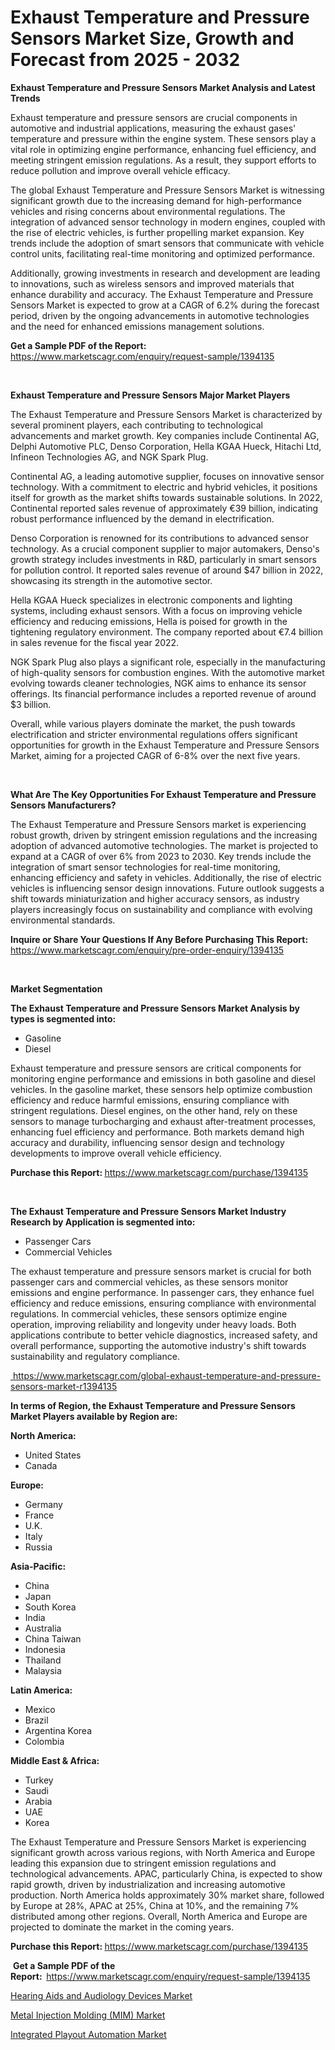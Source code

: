 <p><h1>Exhaust Temperature and Pressure Sensors Market Size, Growth and Forecast from 2025 - 2032</h1></p><p><strong>Exhaust Temperature and Pressure Sensors Market Analysis and Latest Trends</strong></p>
<p><p>Exhaust temperature and pressure sensors are crucial components in automotive and industrial applications, measuring the exhaust gases' temperature and pressure within the engine system. These sensors play a vital role in optimizing engine performance, enhancing fuel efficiency, and meeting stringent emission regulations. As a result, they support efforts to reduce pollution and improve overall vehicle efficacy.</p><p>The global Exhaust Temperature and Pressure Sensors Market is witnessing significant growth due to the increasing demand for high-performance vehicles and rising concerns about environmental regulations. The integration of advanced sensor technology in modern engines, coupled with the rise of electric vehicles, is further propelling market expansion. Key trends include the adoption of smart sensors that communicate with vehicle control units, facilitating real-time monitoring and optimized performance.</p><p>Additionally, growing investments in research and development are leading to innovations, such as wireless sensors and improved materials that enhance durability and accuracy. The Exhaust Temperature and Pressure Sensors Market is expected to grow at a CAGR of 6.2% during the forecast period, driven by the ongoing advancements in automotive technologies and the need for enhanced emissions management solutions.</p></p>
<p><strong>Get a Sample PDF of the Report:&nbsp;</strong> <a href="https://www.marketscagr.com/enquiry/request-sample/1394135?utm_campaign=1869&utm_medium=2&utm_source=Github&utm_content=ia&utm_term=22032025&utm_id=exhaust-temperature-and-pressure-sensors">https://www.marketscagr.com/enquiry/request-sample/1394135</a></p>
<p>&nbsp;</p>
<p><strong>Exhaust Temperature and Pressure Sensors Major Market Players</strong></p>
<p><p>The Exhaust Temperature and Pressure Sensors Market is characterized by several prominent players, each contributing to technological advancements and market growth. Key companies include Continental AG, Delphi Automotive PLC, Denso Corporation, Hella KGAA Hueck, Hitachi Ltd, Infineon Technologies AG, and NGK Spark Plug.</p><p>Continental AG, a leading automotive supplier, focuses on innovative sensor technology. With a commitment to electric and hybrid vehicles, it positions itself for growth as the market shifts towards sustainable solutions. In 2022, Continental reported sales revenue of approximately €39 billion, indicating robust performance influenced by the demand in electrification.</p><p>Denso Corporation is renowned for its contributions to advanced sensor technology. As a crucial component supplier to major automakers, Denso's growth strategy includes investments in R&D, particularly in smart sensors for pollution control. It reported sales revenue of around $47 billion in 2022, showcasing its strength in the automotive sector.</p><p>Hella KGAA Hueck specializes in electronic components and lighting systems, including exhaust sensors. With a focus on improving vehicle efficiency and reducing emissions, Hella is poised for growth in the tightening regulatory environment. The company reported about €7.4 billion in sales revenue for the fiscal year 2022.</p><p>NGK Spark Plug also plays a significant role, especially in the manufacturing of high-quality sensors for combustion engines. With the automotive market evolving towards cleaner technologies, NGK aims to enhance its sensor offerings. Its financial performance includes a reported revenue of around $3 billion.</p><p>Overall, while various players dominate the market, the push towards electrification and stricter environmental regulations offers significant opportunities for growth in the Exhaust Temperature and Pressure Sensors Market, aiming for a projected CAGR of 6-8% over the next five years.</p></p>
<p>&nbsp;</p>
<p><strong>What Are The Key Opportunities For Exhaust Temperature and Pressure Sensors Manufacturers?</strong></p>
<p><p>The Exhaust Temperature and Pressure Sensors market is experiencing robust growth, driven by stringent emission regulations and the increasing adoption of advanced automotive technologies. The market is projected to expand at a CAGR of over 6% from 2023 to 2030. Key trends include the integration of smart sensor technologies for real-time monitoring, enhancing efficiency and safety in vehicles. Additionally, the rise of electric vehicles is influencing sensor design innovations. Future outlook suggests a shift towards miniaturization and higher accuracy sensors, as industry players increasingly focus on sustainability and compliance with evolving environmental standards.</p></p>
<p><strong>Inquire or Share Your Questions If Any Before Purchasing This Report:</strong> <a href="https://www.marketscagr.com/enquiry/pre-order-enquiry/1394135?utm_campaign=1869&utm_medium=2&utm_source=Github&utm_content=ia&utm_term=22032025&utm_id=exhaust-temperature-and-pressure-sensors">https://www.marketscagr.com/enquiry/pre-order-enquiry/1394135</a></p>
<p>&nbsp;</p>
<p><strong>Market Segmentation</strong></p>
<p><strong>The Exhaust Temperature and Pressure Sensors Market Analysis by types is segmented into:</strong></p>
<p><ul><li>Gasoline</li><li>Diesel</li></ul></p>
<p><p>Exhaust temperature and pressure sensors are critical components for monitoring engine performance and emissions in both gasoline and diesel vehicles. In the gasoline market, these sensors help optimize combustion efficiency and reduce harmful emissions, ensuring compliance with stringent regulations. Diesel engines, on the other hand, rely on these sensors to manage turbocharging and exhaust after-treatment processes, enhancing fuel efficiency and performance. Both markets demand high accuracy and durability, influencing sensor design and technology developments to improve overall vehicle efficiency.</p></p>
<p><strong>Purchase this Report:&nbsp;</strong><a href="https://www.marketscagr.com/purchase/1394135?utm_campaign=1869&utm_medium=2&utm_source=Github&utm_content=ia&utm_term=22032025&utm_id=exhaust-temperature-and-pressure-sensors">https://www.marketscagr.com/purchase/1394135</a></p>
<p>&nbsp;</p>
<p><strong>The Exhaust Temperature and Pressure Sensors Market Industry Research by Application is segmented into:</strong></p>
<p><ul><li>Passenger Cars</li><li>Commercial Vehicles</li></ul></p>
<p><p>The exhaust temperature and pressure sensors market is crucial for both passenger cars and commercial vehicles, as these sensors monitor emissions and engine performance. In passenger cars, they enhance fuel efficiency and reduce emissions, ensuring compliance with environmental regulations. In commercial vehicles, these sensors optimize engine operation, improving reliability and longevity under heavy loads. Both applications contribute to better vehicle diagnostics, increased safety, and overall performance, supporting the automotive industry's shift towards sustainability and regulatory compliance.</p></p>
<p><a href="https://www.marketscagr.com/global-exhaust-temperature-and-pressure-sensors-market-r1394135?utm_campaign=1869&utm_medium=2&utm_source=Github&utm_content=ia&utm_term=22032025&utm_id=exhaust-temperature-and-pressure-sensors">&nbsp;https://www.marketscagr.com/global-exhaust-temperature-and-pressure-sensors-market-r1394135</a></p>
<p><strong>In terms of Region, the Exhaust Temperature and Pressure Sensors Market Players available by Region are:</strong></p>
<p>
    <p> <strong> North America: </strong>
        <ul>
            <li>United States</li>
            <li>Canada</li>
        </ul>
        </p> 
    <p> <strong> Europe: </strong>
        <ul>
            <li>Germany</li>
            <li>France</li>
            <li>U.K.</li>
            <li>Italy</li>
            <li>Russia</li>
        </ul>
        </p> 
    <p> <strong> Asia-Pacific: </strong>
        <ul>
            <li>China</li>
            <li>Japan</li>
            <li>South Korea</li>
            <li>India</li>
            <li>Australia</li>
            <li>China Taiwan</li>
            <li>Indonesia</li>
            <li>Thailand</li>
            <li>Malaysia</li>
        </ul>
        </p> 
    <p> <strong> Latin America: </strong>
        <ul>
            <li>Mexico</li>
            <li>Brazil</li>
            <li>Argentina Korea</li>
            <li>Colombia</li>
        </ul>
        </p> 
    <p> <strong> Middle East & Africa: </strong>
        <ul>
            <li>Turkey</li>
            <li>Saudi</li>
            <li>Arabia</li>
            <li>UAE</li>
            <li>Korea</li>
        </ul>
    </p>
    </p>
<p><p>The Exhaust Temperature and Pressure Sensors Market is experiencing significant growth across various regions, with North America and Europe leading this expansion due to stringent emission regulations and technological advancements. APAC, particularly China, is expected to show rapid growth, driven by industrialization and increasing automotive production. North America holds approximately 30% market share, followed by Europe at 28%, APAC at 25%, China at 10%, and the remaining 7% distributed among other regions. Overall, North America and Europe are projected to dominate the market in the coming years.</p></p>
<p><strong>Purchase this Report: </strong><a href="https://www.marketscagr.com/purchase/1394135?utm_campaign=1869&utm_medium=2&utm_source=Github&utm_content=ia&utm_term=22032025&utm_id=exhaust-temperature-and-pressure-sensors">https://www.marketscagr.com/purchase/1394135</a></p>
<p>&nbsp;<strong>Get a Sample PDF of the Report:&nbsp;&nbsp;</strong><a href="https://www.marketscagr.com/enquiry/request-sample/1394135?utm_campaign=1869&utm_medium=2&utm_source=Github&utm_content=ia&utm_term=22032025&utm_id=exhaust-temperature-and-pressure-sensors">https://www.marketscagr.com/enquiry/request-sample/1394135</a></p>
<p><strong></strong></p>
<p><p><a href="https://github.com/ekerswenzlb0/Market-Research-Report-List-1/blob/main/hearing-aids-and-audiology-devices-market.md?utm_campaign=1869&utm_medium=2&utm_source=Github&utm_content=ia&utm_term=22032025&utm_id=exhaust-temperature-and-pressure-sensors">Hearing Aids and Audiology Devices Market</a></p><p><a href="https://github.com/CliffMedina6/Market-Research-Report-List-7/blob/main/metal-injection-molding-mim-market.md?utm_campaign=1869&utm_medium=2&utm_source=Github&utm_content=ia&utm_term=22032025&utm_id=exhaust-temperature-and-pressure-sensors">Metal Injection Molding (MIM) Market</a></p><p><a href="https://github.com/provorikovar/Market-Research-Report-List-7/blob/main/integrated-playout-automation-market.md?utm_campaign=1869&utm_medium=2&utm_source=Github&utm_content=ia&utm_term=22032025&utm_id=exhaust-temperature-and-pressure-sensors">Integrated Playout Automation Market</a></p></p>